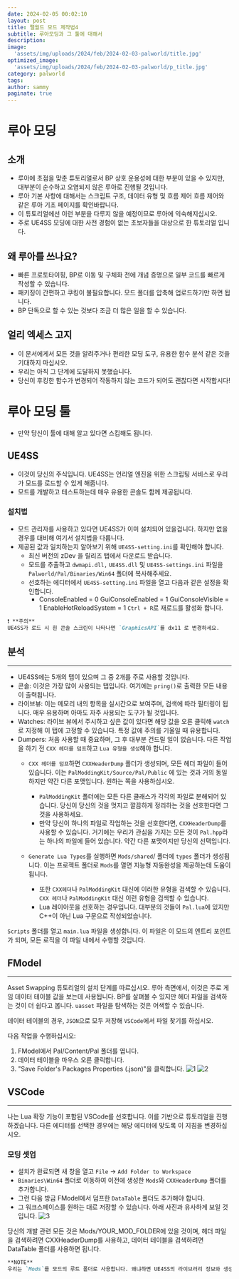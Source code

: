 ```yaml
---
date: 2024-02-05 00:02:10
layout: post
title: 팰월드 모드 제작법4
subtitle: 루아모딩과 그 툴에 대해서
description: 
image: 
  'assets/img/uploads/2024/feb/2024-02-03-palworld/title.jpg'
optimized_image:    
  'assets/img/uploads/2024/feb/2024-02-03-palworld/p_title.jpg'
category: palworld
tags:  
author: sammy
paginate: true
---
```




# 루아 모딩

## 소개
- 루아에 초점을 맞춘 튜토리얼로서 BP 상호 운용성에 대한 부분이 있을 수 있지만, 대부분이 순수하고 오염되지 않은 루아로 진행될 것입니다.
- 루아 기본 사항에 대해서는 스크립트 구조, 데이터 유형 및 흐름 제어 흐름 제어와 같은 루아 기초 페이지를 확인바랍니다.
- 이 튜토리얼에선 이런 부분을 다루지 않을 예정이므로 루아에 익숙해지십시오.
- 주로 UE4SS 모딩에 대한 사전 경험이 없는 초보자들을 대상으로 한 튜토리얼 입니다.

## 왜 루아를 쓰나요?
- 빠른 프로토타이핑, BP로 이동 및 구체화 전에 개념 증명으로 일부 코드를 빠르게 작성할 수 있습니다.
- 패키징이 간편하고 쿠킹이 불필요합니다. 모드 폴더를 압축해 업로드하기만 하면 됩니다.
- BP 단독으로 할 수 있는 것보다 조금 더 많은 일을 할 수 있습니다.

## 얼리 엑세스 고지
- 이 문서에게서 모든 것을 알려주거나 편리한 모딩 도구, 유용한 함수 분석 같은 것을 기대하지 마십시오.
- 우리는 아직 그 단계에 도달하지 못했습니다.
- 당신이 후킹한 함수가 변경되어 작동하지 않는 코드가 되어도 괜찮다면 시작합시다!



# 루아 모딩 툴

- 만약 당신이 툴에 대해 알고 있다면 스킵해도 됩니다.

## UE4SS

- 이것이 당신의 주식입니다. UE4SS는 언리얼 엔진을 위한 스크립팅 서비스로 우리가 모드를 로드할 수 있게 해줍니다.
- 모드를 개발하고 테스트하는데 매우 유용한 콘솔도 함께 제공됩니다.

### 설치법

- 모드 관리자를 사용하고 있다면 UE4SS가 이미 설치되어 있을겁니다. 하지만 없을 경우를 대비해 여기서 설치법을 다룹니다.
- 제공된 값과 일치하는지 알아보기 위해 `UE4SS-setting.ini`를 확인해야 합니다.
  - 최신 버전의 zDev 을 릴리즈 탭에서 다운로드 받습니다.
  - 모드를 추출하고 `dwmapi.dll,` `UE4SS.dll` 및 `UE4SS-settings.ini` 파일을 `Palworld/Pal/Binaries/Win64` 폴더에 복사해주세요.
  - 선호하는 에디터에서 `UE4SS-setting.ini` 파일을 열고 다음과 같은 설정을 확인합니다.
    - ConsoleEnabled = 0
      GuiConsoleEnabled = 1
      GuiConsoleVisible = 1
      EnableHotReloadSystem = 1 `Ctrl + R`로 재로드를 활성화 합니다.

```markdown
❗ **주의**
UE4SS가 로드 시 흰 콘솔 스크린이 나타나면 `GraphicsAPI`를 dx11 로 변경하세요.
```

## 분석
*****
- UE4SS에는 5개의 탭이 있으며 그 중 2개를 주로 사용할 것입니다.
- 콘솔: 이것은 가장 많이 사용되는 탭입니다. 여기에는 `pring()`로 출력한 모든 내용이 출력됩니다.
- 라이브뷰: 이는 메모리 내의 항목을 실시간으로 보여주며, 검색에 따라 필터링이 됩니다. 매우 유용하며 아마도 자주 사용되는 도구가 될 것입니다.
- Watches: 라이브 뷰에서 주시하고 싶은 값이 있다면 해당 값을 오른 클릭해 `watch`로 지정해 이 탭에 고정할 수 있습니다. 특정 값에 주의를 기울일 때 유용합니다.
- Dumpers: 처음 사용할 때 중요하며, 그 후 대부분 건드릴 일이 없습니다. 다른 작업을 하기 전 `CXX 헤더를 덤프`하고 `Lua 유형을 생성`해야 합니다.
  - `CXX 헤더를 덤프`하면 `CXXHeaderDump` 폴더가 생성되며, 모든 헤더 파일이 들어있습니다. 이는 `PalModdingKit/Source/Pal/Public` 에 있는 것과 거의 동일하지만 약간 다른 포맷입니다. 원하는 쪽을 사용하십시오. 
    + `PalModdingKit` 폴더에는 모든 다른 클래스가 각각의 파일로 분해되어 있습니다. 당신이 당신의 것을 멋지고 깔끔하게 정리하는 것을 선호한다면 그것을 사용하세요.
    + 만약 당신이 하나의 파일로 작업하는 것을 선호한다면, `CXXHeaderDump`를 사용할 수 있습니다. 거기에는 우리가 관심을 가지는 모든 것이  `Pal.hpp`라는 하나의 파일에 들어 있습니다. 약간 다른 포맷이지만 당신의 선택입니다.

  - `Generate Lua Types`를 실행하면 `Mods/shared`/ 폴더에 `types` 폴더가 생성됩니다. 이는 프로젝트 폴더로 `Mods`를 열면 지능형 자동완성을 제공하는데 도움이 됩니다.
    + 또한 `CXX헤더`나 `PalModdingKit` 대신에 이러한 유형을 검색할 수 있습니다. `CXX 헤더`나 `PalModdingKit` 대신 이런 유형을 검색할 수 있습니다.
    + Lua 레이아웃을 선호하는 경우입니다. 대부분의 것들이 `Pal.lua`에 있지만 C++이 아닌 Lua 구문으로 작성되었습니다.

`Scripts` 폴더를 열고 `main.lua` 파일을 생성합니다.
이 파일은 이 모드의 엔트리 포인트가 되며, 모든 로직을 이 파일 내에서 수행할 것입니다.

## FModel
*****
Asset Swapping 튜토리얼의 설치 단계를 따르십시오.
루아 측면에서, 이것은 주로 게임 데이터 테이블 값을 보는데 사용됩니다. BP를 살펴볼 수 있지만 헤더 파일을 검색하는 것이 더 쉽다고 봅니다.
`uasset` 파일을 탐색하는 것은 어색할 수 있습니다.

데이터 테이블의 경우, `JSON`으로 모두 저장해 `VSCode`에서 파일 찾기를 하십시오.

다음 작업을 수행하십시오:
  1. FModel에서 Pal/Content/Pal 폴더를 엽니다.
  2. 데이터 테이블을 마우스 오른 클릭합니다.
  3. "Save Folder's Packages Properties (.json)"을 클릭합니다.
![1](../assets/img/uploads/2024/feb/2024-02-03-palworld/2024-02-05-LuaModdingTool/1.png)
![2](../assets/img/uploads/2024/feb/2024-02-03-palworld/2024-02-05-LuaModdingTool/2.png)

## VSCode
*****
나는 Lua 확장 기능이 포함된 VSCode를 선호합니다. 이를 기반으로 튜토리얼을 진행하겠습니다.
다른 에디터를 선택한 경우에는 해당 에디터에 맞도록 이 지침을 변경하십시오.

### 모딩 셋업
  - 설치가 완료되면 새 창을 열고 `File` -> `Add Folder to Workspace`
  - `Binaries\Win64` 폴더로 이동하여 이전에 생성한 `Mods`와 `CXXHeaderDump` 폴더를 추가합니다.
  - 그런 다음 방금 FModel에서 덤프한 `DataTable` 폴더도 추가해야 합니다.
  - 그 워크스페이스를 원하는 대로 저장할 수 있습니다. 아래 사진과 유사하게 보일 것입니다.
    ![3](../assets/img/uploads/2024/feb/2024-02-03-palworld/2024-02-05-LuaModdingTool/3.png)

당신의 개발 관련 모든 것은 Mods/YOUR_MOD_FOLDER에 있을 것이며, 헤더 파일을 검색하려면 CXXHeaderDump를 사용하고, 데이터 테이블을 검색하려면 DataTable 폴더를 사용하면 됩니다.
```markdown
**NOTE**
우리는 `Mods`를 모드의 루트 폴더로 사용합니다. 왜냐하면 UE4SS의 라이브러리 정보와 생성된 Lua 유형이 `Mods/shared`에 있기 때문입니다. 이렇게 하지 않고 인텔리센스 지원을 받으려면 매번 이를 모든 모드에 복사해야 합니다.
```
